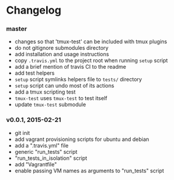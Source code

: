 # Changelog

### master
- changes so that 'tmux-test' can be included with tmux plugins
- do not gitignore submodules directory
- add installation and usage instructions
- copy `.travis.yml` to the project root when running `setup` script
- add a brief mention of travis CI to the readme
- add test helpers
- `setup` script symlinks helpers file to `tests/` directory
- `setup` script can undo most of its actions
- add a tmux scripting test
- `tmux-test` uses `tmux-test` to test itself
- update `tmux-test` submodule

### v0.0.1, 2015-02-21
- git init
- add vagrant provisioning scripts for ubuntu and debian
- add a ".travis.yml" file
- generic "run_tests" script
- "run_tests_in_isolation" script
- add "Vagrantfile"
- enable passing VM names as arguments to "run_tests" script
